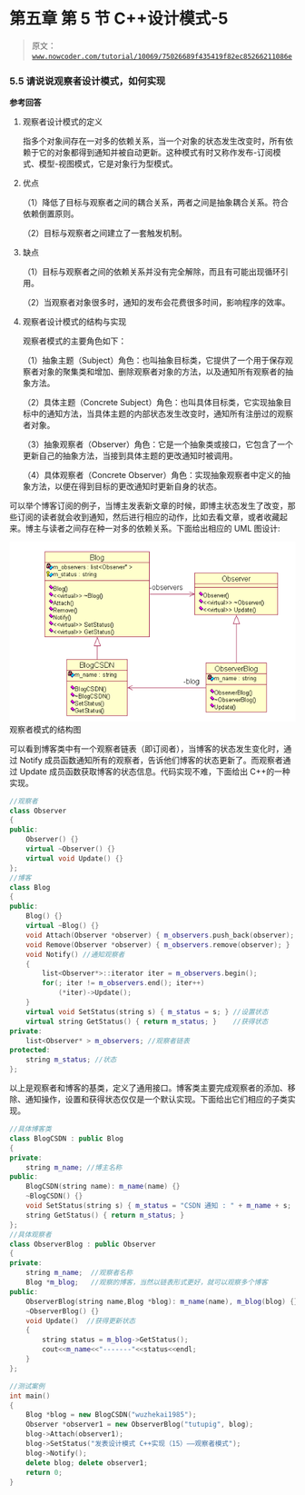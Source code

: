 # 第五章 第 5 节 C++设计模式-5

> 原文：[`www.nowcoder.com/tutorial/10069/75026689f435419f82ec85266211086e`](https://www.nowcoder.com/tutorial/10069/75026689f435419f82ec85266211086e)

### 5.5 请说说观察者设计模式，如何实现

**参考回答**

1.  观察者设计模式的定义

    指多个对象间存在一对多的依赖关系，当一个对象的状态发生改变时，所有依赖于它的对象都得到通知并被自动更新。这种模式有时又称作发布-订阅模式、模型-视图模式，它是对象行为型模式。

2.  优点

    （1）降低了目标与观察者之间的耦合关系，两者之间是抽象耦合关系。符合依赖倒置原则。

    （2）目标与观察者之间建立了一套触发机制。

3.  缺点

    （1）目标与观察者之间的依赖关系并没有完全解除，而且有可能出现循环引用。

    （2）当观察者对象很多时，通知的发布会花费很多时间，影响程序的效率。

4.  观察者设计模式的结构与实现

    观察者模式的主要角色如下：

    （1）抽象主题（Subject）角色：也叫抽象目标类，它提供了一个用于保存观察者对象的聚集类和增加、删除观察者对象的方法，以及通知所有观察者的抽象方法。

    （2）具体主题（Concrete Subject）角色：也叫具体目标类，它实现抽象目标中的通知方法，当具体主题的内部状态发生改变时，通知所有注册过的观察者对象。

    （3）抽象观察者（Observer）角色：它是一个抽象类或接口，它包含了一个更新自己的抽象方法，当接到具体主题的更改通知时被调用。

    （4）具体观察者（Concrete Observer）角色：实现抽象观察者中定义的抽象方法，以便在得到目标的更改通知时更新自身的状态。

可以举个博客订阅的例子，当博主发表新文章的时候，即博主状态发生了改变，那些订阅的读者就会收到通知，然后进行相应的动作，比如去看文章，或者收藏起来。博主与读者之间存在种一对多的依赖关系。下面给出相应的 UML 图设计:

![观察者模式](img/4d35ecc1ea45936141eee1b0a400ad64.png)
观察者模式的结构图

可以看到博客类中有一个观察者链表（即订阅者），当博客的状态发生变化时，通过 Notify 成员函数通知所有的观察者，告诉他们博客的状态更新了。而观察者通过 Update 成员函数获取博客的状态信息。代码实现不难，下面给出 C++的一种实现。

```cpp
//观察者
class Observer  
{
public:
    Observer() {}
    virtual ~Observer() {}
    virtual void Update() {} 
};
//博客
class Blog  
{
public:
    Blog() {}
    virtual ~Blog() {}
    void Attach(Observer *observer) { m_observers.push_back(observer); }     //添加观察者
    void Remove(Observer *observer) { m_observers.remove(observer); }        //移除观察者
    void Notify() //通知观察者
    {
        list<Observer*>::iterator iter = m_observers.begin();
        for(; iter != m_observers.end(); iter++)
            (*iter)->Update();
    }
    virtual void SetStatus(string s) { m_status = s; } //设置状态
    virtual string GetStatus() { return m_status; }    //获得状态
private:
    list<Observer* > m_observers; //观察者链表
protected:
    string m_status; //状态
};
```

以上是观察者和博客的基类，定义了通用接口。博客类主要完成观察者的添加、移除、通知操作，设置和获得状态仅仅是一个默认实现。下面给出它们相应的子类实现。

```cpp
//具体博客类
class BlogCSDN : public Blog
{
private:
    string m_name; //博主名称
public:
    BlogCSDN(string name): m_name(name) {}
    ~BlogCSDN() {}
    void SetStatus(string s) { m_status = "CSDN 通知 : " + m_name + s; } //具体设置状态信息
    string GetStatus() { return m_status; }
};
//具体观察者
class ObserverBlog : public Observer   
{
private:
    string m_name;  //观察者名称
    Blog *m_blog;   //观察的博客，当然以链表形式更好，就可以观察多个博客
public: 
    ObserverBlog(string name,Blog *blog): m_name(name), m_blog(blog) {}
    ~ObserverBlog() {}
    void Update()  //获得更新状态
    { 
        string status = m_blog->GetStatus();
        cout<<m_name<<"-------"<<status<<endl;
    }
};
```

```cpp
//测试案例
int main()
{
    Blog *blog = new BlogCSDN("wuzhekai1985");
    Observer *observer1 = new ObserverBlog("tutupig", blog);
    blog->Attach(observer1);
    blog->SetStatus("发表设计模式 C++实现（15）——观察者模式");
    blog->Notify();
    delete blog; delete observer1;
    return 0;
}
```